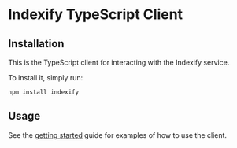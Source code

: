 # Indexify TypeScript Client

## Installation

This is the TypeScript client for interacting with the Indexify service.

To install it, simply run:

```shell
npm install indexify
```

## Usage

See the [getting started](https://getindexify.com/getting_started/) guide for examples of how to use the client.


